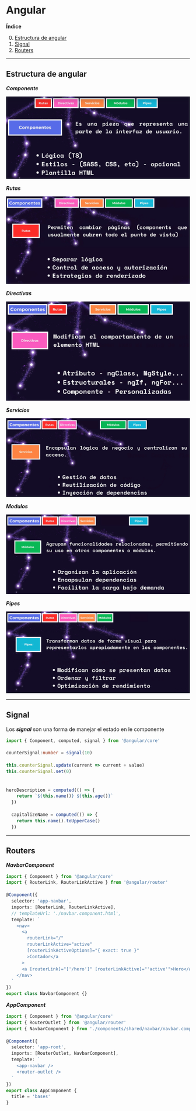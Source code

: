 # Angular

**Índice**

0. [Estructura de angular](#id0)
1. [Signal](#id1)
2. [Routers](#id2)

---
<div id='id0' />

## Estructura de angular

***Componente***

<img src="img/1. componentes.png" />

***Rutas***

<img src="img/2. rutas.png" />

***Directivas***

<img src="img/3. directivas.png" />

***Servicios***

<img src="img/4. services.png" />

***Modulos***

<img src="img/5. modulos.png" />

***Pipes***

<img src="img/6. pipes.png" />

---

<div id='id1' />

## Signal

Los ***signal*** son una forma de manejar el estado en le componente

```ts
import { Component, computed, signal } from '@angular/core'

counterSignal:number = signal(10)

this.counterSignal.update(current => current + value)
this.counterSignal.set(0)


heroDescription = computed(() => {
    return `${this.name()} ${this.age()}`
  })

  capitalizeName = computed(() => {
    return this.name().toUpperCase()
  })
```
---

<div id='id2' />

## Routers

***NavbarComponent***

```ts
import { Component } from '@angular/core'
import { RouterLink, RouterLinkActive } from '@angular/router'

@Component({
  selector: 'app-navbar',
  imports: [RouterLink, RouterLinkActive],
  // templateUrl: './navbar.component.html',
  template: `
    <nav>
      <a
        routerLink="/"
        routerLinkActive="active"
        [routerLinkActiveOptions]="{ exact: true }"
        >Contador</a
      >
      <a [routerLink]="['/hero']" [routerLinkActive]="'active'">Hero</a>
    </nav>
  `
})
export class NavbarComponent {}
```

***AppComponent***

```ts
import { Component } from '@angular/core'
import { RouterOutlet } from '@angular/router'
import { NavbarComponent } from './components/shared/navbar/navbar.component'

@Component({
  selector: 'app-root',
  imports: [RouterOutlet, NavbarComponent],
  template: `
    <app-navbar />
    <router-outlet />
  `
})
export class AppComponent {
  title = 'bases'
}
```